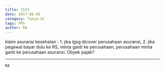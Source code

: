 ```yaml
---
title: 1523
date: 2017-06-05
category: Tanya-SC
tags: PPh
author: RA
---
```


klaim asuransi kesehatan : 1. jika lgsg dicover perusahaan asuransi, 2. jika pegawai bayar dulu ke RS, minta ganti ke perusahaan, perusahaan minta ganti ke perusahaan asuransi. Obyek pajak?

---



`RA`
